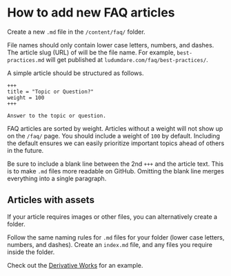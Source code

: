 # How to add new FAQ articles
Create a new `.md` file in the `/content/faq/` folder.

File names should only contain lower case letters, numbers, and dashes. The article slug (URL) of will be the file name. For example, `best-practices.md` will get published at `ludumdare.com/faq/best-practices/`.

A simple article should be structured as follows.

```
+++
title = "Topic or Question?"
weight = 100
+++

Answer to the topic or question.
```

FAQ articles are sorted by weight. Articles without a weight will not show up on the `/faq/` page. You should include a weight of `100` by default. Including the default ensures we can easily prioritize important topics ahead of others in the future.

Be sure to include a blank line between the 2nd `+++` and the article text. This is to make `.md` files more readable on GitHub. Omitting the blank line merges everything into a single paragraph.


## Articles with assets
If your article requires images or other files, you can alternatively create a folder.

Follow the same naming rules for `.md` files for your folder (lower case letters, numbers, and dashes). Create an `index.md` file, and any files you require inside the folder.

Check out the [Derivative Works](derivative-works/) for an example.
